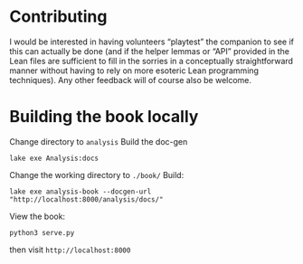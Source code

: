 # Contributing

I would be interested in having volunteers “playtest” the companion to see if this can actually be done (and if the helper lemmas or “API” provided in the Lean files are sufficient to fill in the sorries in a conceptually straightforward manner without having to rely on more esoteric Lean programming techniques). Any other feedback will of course also be welcome.

# Building the book locally

Change directory to `analysis`
Build the doc-gen
```
lake exe Analysis:docs
```

Change the working directory to `./book/`
Build:
```
lake exe analysis-book --docgen-url "http://localhost:8000/analysis/docs/"
```

View the book:
```
python3 serve.py
```
then visit `http://localhost:8000`